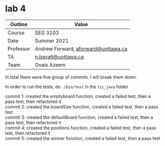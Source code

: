 # lab 4

| Outline   | Value                               |
| --------- | ----------------------------------- |
| Course    | SEG 3103                            |
| Date      | Summer 2021                         |
| Professor | Andrew Forward, aforward@uottawa.ca |
| TA        | n.bayati@uottawa.ca                 |
| Team      | Ovais Azeem                         |

In total there were five group of commits. I will break them down. <br>

In order to run the tests, do `./bin/test` in the `tic_java` folder <br>

commit 1: created the emptyboard function, created a failed test, then a pass test, then refactored it <br>
commit 2: created the boardSize function, created a failed test, then a pass test <br>
commit 3: created the defaultBoard function, created a failed test, then a pass test, then refactored it <br>
commit 4: created the positions function, created a failed test, then a pass test, then refactored it <br>
commit 5: created the winner function, created a failed test, then a pass test <br>
